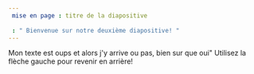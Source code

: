 ```yaml
---
 mise en page : titre de la diapositive
 
 : " Bienvenue sur notre deuxième diapositive! "
---
```

Mon texte est oups et alors j'y arrive ou pas, bien sur que oui"
Utilisez la flèche gauche pour revenir en arrière!
